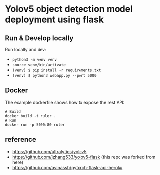 # Yolov5 object detection model deployment using flask

## Run & Develop locally

Run locally and dev:

- `python3 -m venv venv`
- `source venv/bin/activate`
- `(venv) $ pip install -r requirements.txt`
- `(venv) $ python3 webapp.py --port 5000`

## Docker

The example dockerfile shows how to expose the rest API:

```
# Build
docker build -t ruler .
# Run
docker run -p 5000:80 ruler
```

## reference

- https://github.com/ultralytics/yolov5
- https://github.com/jzhang533/yolov5-flask (this repo was forked from here)
- https://github.com/avinassh/pytorch-flask-api-heroku
